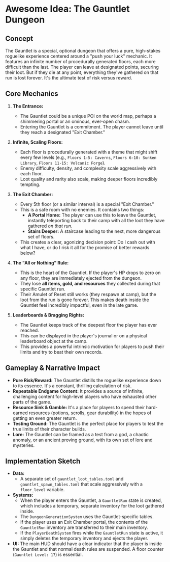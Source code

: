 # Awesome Idea: The Gauntlet Dungeon

## Concept

The Gauntlet is a special, optional dungeon that offers a pure, high-stakes roguelike experience centered around a "push your luck" mechanic. It features an infinite number of procedurally generated floors, each more difficult than the last. The player can leave at designated points, securing their loot. But if they die at any point, everything they've gathered on that run is lost forever. It's the ultimate test of risk versus reward.

## Core Mechanics

1.  **The Entrance:**
    *   The Gauntlet could be a unique POI on the world map, perhaps a shimmering portal or an ominous, ever-open chasm.
    *   Entering the Gauntlet is a commitment. The player cannot leave until they reach a designated "Exit Chamber."

2.  **Infinite, Scaling Floors:**
    *   Each floor is procedurally generated with a theme that might shift every few levels (e.g., `Floors 1-5: Caverns`, `Floors 6-10: Sunken Library`, `Floors 11-15: Volcanic Forge`).
    *   Enemy difficulty, density, and complexity scale aggressively with each floor.
    *   Loot quality and rarity also scale, making deeper floors incredibly tempting.

3.  **The Exit Chamber:**
    *   Every 5th floor (or a similar interval) is a special "Exit Chamber."
    *   This is a safe room with no enemies. It contains two things:
        *   **A Portal Home:** The player can use this to leave the Gauntlet, instantly teleporting back to their camp with all the loot they have gathered *on that run*.
        *   **Stairs Deeper:** A staircase leading to the next, more dangerous set of floors.
    *   This creates a clear, agonizing decision point: Do I cash out with what I have, or do I risk it all for the promise of better rewards below?

4.  **The "All or Nothing" Rule:**
    *   This is the heart of the Gauntlet. If the player's HP drops to zero on any floor, they are immediately ejected from the dungeon.
    *   They lose **all items, gold, and resources** they collected during that specific Gauntlet run.
    *   Their Amulet of Reset still works (they respawn at camp), but the loot from the run is gone forever. This makes death inside the Gauntlet feel incredibly impactful, even in the late game.

5.  **Leaderboards & Bragging Rights:**
    *   The Gauntlet keeps track of the deepest floor the player has ever reached.
    *   This can be displayed in the player's journal or on a physical leaderboard object at the camp.
    *   This provides a powerful intrinsic motivation for players to push their limits and try to beat their own records.

## Gameplay & Narrative Impact

*   **Pure Risk/Reward:** The Gauntlet distills the roguelike experience down to its essence. It's a constant, thrilling calculation of risk.
*   **Repeatable Endgame Content:** It provides a source of infinite, challenging content for high-level players who have exhausted other parts of the game.
*   **Resource Sink & Gamble:** It's a place for players to spend their hard-earned resources (potions, scrolls, gear durability) in the hopes of getting an even greater return.
*   **Testing Ground:** The Gauntlet is the perfect place for players to test the true limits of their character builds.
*   **Lore:** The Gauntlet can be framed as a test from a god, a chaotic anomaly, or an ancient proving ground, with its own set of lore and mysteries.

## Implementation Sketch

*   **Data:**
    *   A separate set of `gauntlet_loot_tables.toml` and `gauntlet_spawn_tables.toml` that scale aggressively with a `floor_level` variable.
*   **Systems:**
    *   When the player enters the Gauntlet, a `GauntletRun` state is created, which includes a temporary, separate inventory for the loot gathered inside.
    *   The `DungeonGenerationSystem` uses the Gauntlet-specific tables.
    *   If the player uses an Exit Chamber portal, the contents of the `GauntletRun` inventory are transferred to their main inventory.
    *   If the `PlayerDeathSystem` fires while the `GauntletRun` state is active, it simply deletes the temporary inventory and ejects the player.
*   **UI:** The main HUD should have a clear indicator that the player is inside the Gauntlet and that normal death rules are suspended. A floor counter (`Gauntlet Level: 17`) is essential.
